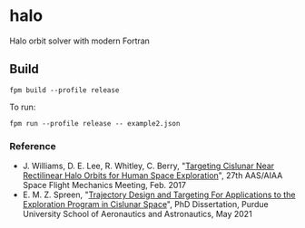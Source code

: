 # halo

Halo orbit solver with modern Fortran

## Build

```
fpm build --profile release
```

To run:

```
fpm run --profile release -- example2.json
```

### Reference

 * J. Williams, D. E. Lee, R. Whitley, C. Berry, "[Targeting Cislunar Near Rectilinear Halo Orbits for Human Space Exploration](https://www.researchgate.net/publication/322526659_Targeting_Cislunar_Near_Rectilinear_Halo_Orbits_for_Human_Space_Exploration)", 27th AAS/AIAA Space Flight Mechanics Meeting, Feb. 2017
 * E. M. Z. Spreen, "[Trajectory Design and Targeting For Applications to the Exploration Program in Cislunar Space](https://hammer.purdue.edu/articles/thesis/Trajectory_Design_and_Targeting_For_Applications_to_the_Exploration_Program_in_Cislunar_Space/14445717)", PhD Dissertation, Purdue University School of Aeronautics and Astronautics, May 2021